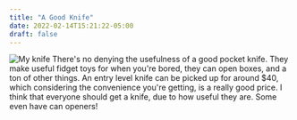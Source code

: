 ```yaml
---
title: "A Good Knife"
date: 2022-02-14T15:21:22-05:00
draft: false
---
```

![My knife](/img/knife.jpg)
There's no denying the usefulness of a good pocket knife. They make useful fidget toys for when you're bored, they can open boxes, and a ton of other things. An entry level knife can be picked up for around $40, which considering the convenience you're getting, is a really good price. I think that everyone should get a knife, due to how useful they are. Some even have can openers!